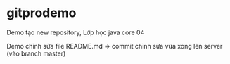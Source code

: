 # gitprodemo
Demo tạo new repository, Lớp học java core 04

Demo chỉnh sửa file README.md => commit chỉnh sửa vừa xong lên server (vào branch master)
